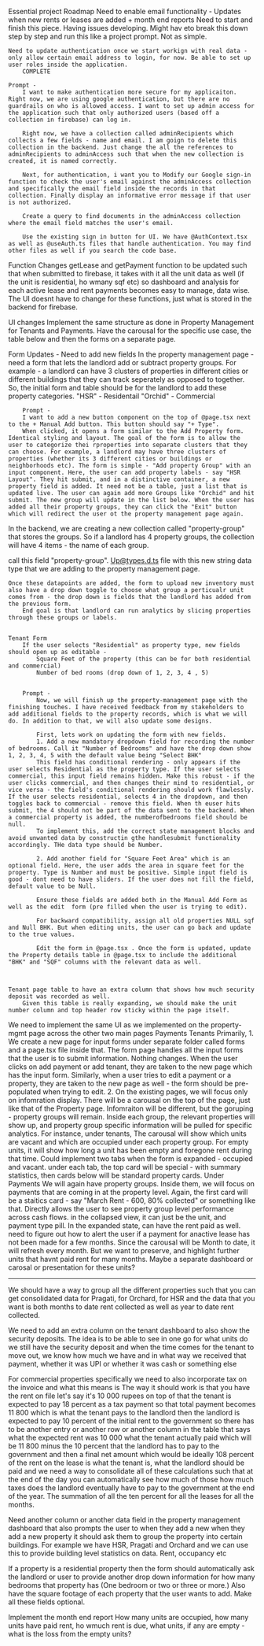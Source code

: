 Essential project Roadmap 
    Need to enable email functionality - Updates when new rents or leases are added + month end reports 
        Need to start and finish this piece. Having issues developing. Might hav eto break this down step by step and run this like a project prompt. Not as simple. 

    Need to update authentication once we start workign with real data - only allow certain email address to login, for now. Be able to set up user roles inside the application. 
        COMPLETE

    Prompt - 
        I want to make authentication more secure for my applicaiton. Right now, we are using google authentication, but there are no guardrails on who is allowed access. I want to set up admin access for the application such that only authorized users (based off a collection in firebase) can log in. 

        Right now, we have a collection called adminRecipients which collects a few fields - name and email. I am goign to delete this collection in the backend. Just change the all the references to adminRecipients to adminAccess such that when the new collection is created, it is named correctly. 

        Next, for authentication, i want you to Modify our Google sign-in function to check the user's email against the adminAccess collection and specifically the email field inside the records in that collection. Finally display an informative error message if that user is not authorized. 

        Create a query to find documents in the adminAccess collection where the email field matches the user's email.

        Use the existing sign in button for UI. We have @AuthContext.tsx as well as @useAuth.ts files that handle authentication. You may find other files as well if you search the code base. 




Function Changes 
    getLease and getPayment function to be updated such that when submitted to firebase, it takes with it all the unit data as well (if the unit is residential, ho wmany sqf etc) so dashboard and analysis for each active lease and rent payments becomes easy to manage, data wise. 
    The UI doesnt have to change for these functions, just what is stored in the backend for firebase. 

UI changes 
    Implement the same structure as done in Property Management for Tenants and Payments. 
        Have the carousal for the specific use case, the table below and then the forms on a separate page. 














Form Updates - Need to add new fields 
    In the property management page - need a form that lets the landlord add or subtract property groups. 
    For example - a landlord can have 3 clusters of properties in different cities or different buildings that they can track seperately as opposed to together. 
    So, the initial form and table should be for the landlord to add these property categories. 
        "HSR" - Residentail 
        "Orchid" - Commercial 

        Prompt - 
        I want to add a new button component on the top of @page.tsx next to the + Manual Add button. This button should say "+ Type". 
        When clicked, it opens a form similar to the Add Property form. Identical styling and layout. The goal of the form is to allow the user to categorize thei rproperties into separate clusters that they can choose. For example, a landlord may have three clusters of properties (whether its 3 different cities or buildings or neighborhoods etc). The form is simple - "Add property Group" with an input component. Here, the user can add property labels - say "HSR Layout". They hit submit, and in a distinctive container, a new property field is added. It need not be a table, just a list that is updated live. The user can again add more Groups like "Orchid" and hit submit. The new group will update in the list below. When the user has added all their property groups, they can click the "Exit" button which will redirect the user ot the property management page again. 

In the backend, we are creating a new collection called "property-group" that stores the groups. So if a landlord has 4 property groups, the collection will have 4 items - the name of each group. 

call this field "property-group". Up@types.d.ts file with this new string data type that we are adding to the property management page. 


    Once these datapoints are added, the form to upload new inventory must also have a drop down toggle to choose what group a perticualr unit comes from - the drop down is fields that the landlord has added from the previous form. 
        End goal is that landlord can run analytics by slicing properties through these groups or labels.     


    Tenant Form 
        If the user selects "Residential" as property type, new fields should open up as editable - 
            Square Feet of the property (this can be for both residential and commercial)
            Number of bed rooms (drop down of 1, 2, 3, 4 , 5)


        Prompt - 
            Now, we will finish up the property-management page with the finishing touches. I have received feedback from my stakeholders to add additional fields to the property records, which is what we will do. In addition to that, we will also update some designs. 

            First, lets work on updating the form with new fields. 
            1. Add a new mandatory dropdown field for recording the number of bedrooms. Call it "Number of Bedrooms" and have the drop down show 1, 2, 3, 4, 5 with the default value being "Select BHK"
            This field has conditional rendering - only appears if the user selects Residential as the property type. If the user selects commercial, this input field remains hidden. Make this robust - if the user clicks commercial, and then changes their mind to residential, or vice versa - the field's conditional rendering should work flawlessly. If the user selects residential, selects 4 in the dropdown, and then toggles back to commercial - remove this field. When th euser hits submit, the 4 should not be part of the data sent to the backend. When a commercial property is added, the numberofbedrooms field should be null. 
            To implement this, add the correct state management blocks and avoid unwanted data by constructin gthe handlesubmit functionality accordingly. THe data type should be Number. 

            2. Add another field for "Square Feet Area" which is an optional field. Here, the user adds the area in square feet for the property. Type is Number and must be positive. Simple input field is good - dont need to have sliders. If the user does not fill the field, default value to be Null. 

            Ensure these fields are added both in the Manual Add Form as well as the edit  form (pre filled when the user is trying to edit). 

            For backward compatibility, assign all old properties NULL sqf and Null BHK. But when editing units, the user can go back and update to the true values. 

            Edit the form in @page.tsx . Once the form is updated, update the Property details table in @page.tsx to include the additional "BHK" and "SQF" columns with the relevant data as well. 



    Tenant page table to have an extra column that shows how much security deposit was recorded as well.
        Given this table is really expanding, we should make the unit number column and top header row sticky within the page itself. 
        

We need to implement the same UI as we implemented on the property-mgmt page across the other two main pages 
    Payments
    Tenants 
Primarily, 
    1. We create a new page for input forms under separate folder called forms and a page.tsx file inside that. The form page handles all the input forms that the user is to submit information. Nothing changes. When the user clicks on add payment or add tenant, they are taken to the new page which has the input form. Similarly, when a user tries to edit a payment or a property, they are taken to the new page as well - the form should be pre-populated when trying to edit. 
    2. On the existing pages, we will focus only on infomration display. There will be a carousal on the top of the page, just like that of the Property page. Infomraiton will be different, but the goruping - property groups will remain. Inside each group, the relevant properties will show up, and property group specific information will be pulled for specific analytics. 
        For instance, under tenants,
            The carousal will show which units are vacant and which are occupied under each property group. 
            For empty units, it will show how long a unit has been empty and foregone rent during that time. 
            Could implement two tabs when the form is expanded - occupied and vacant. under each tab, the top card will be special - with summary statistics, then cards below will be standard property cards. 
        Under Payments 
            We will again have property groups. Inside them, we will focus on payments that are coming in at the property level. Again, the first card will be a staitics card - say "March Rent - 600, 80% collected" or something like that. Directly allows the user to see property group level performance across cash flows. 
            in the collapsed view, it can just be the unit, and payment type pill. In the expanded state, can have the rent paid as well. 
            need to figure out how to alert the user if a payment for anactive lease has not been made for a few months. Since the carousal will be Month to date, it will refresh every month. But we want to preserve, and highlight further units that havnt paid rent for many months. Maybe a separate dashboard or carosal or presentation for these units?






-----------
We should have a way to group all the different properties such that you can get consolidated data for Pragati, for Orchard, for HSR and the data that you want is both months to date rent collected as well as year to date rent collected. 

We need to add an extra column on the tenant dashboard to also show the security deposits. The idea is to be able to see in one go for what units do we still have the security deposit and when the time comes for the tenant to move out, we know how much we have and in what way we received that payment, whether it was UPI or whether it was cash or something else 

For commercial properties specifically we need to also incorporate tax on the invoice and what this means is 
    The way it should work is that you have the rent on file let's say it's 10 000 rupees on top of that the tenant is expected to pay 18 percent as a tax payment so that total payment becomes 11 800 which is what the tenant pays to the landlord then the landlord is expected to pay 10 percent of the initial rent to the government so there has to be another entry or another row or another column in the table that says what the expected rent was 10 000 what the tenant actually paid which will be 11 800 minus the 10 percent that the landlord has to pay to the government and then a final net amount which would be ideally 108 percent of the rent on the lease is what the tenant is, what the landlord should be paid and we need a way to consolidate all of these calculations such that at the end of the day you can automatically see how much of those how much taxes does the landlord eventually have to pay to the government at the end of the year. The summation of all the ten percent for all the leases for all the months. 

Need another column or another data field in the property management dashboard that also prompts the user to when they add a new when they add a new property it should ask them to group the property into certain buildings. For example we have HSR, Pragati and Orchard and we can use this to provide building level statistics on data. Rent, occupancy etc 

If a property is a residential property then the form should automatically ask the landlord or user to provide another drop down information for how many bedrooms that property has (One bedroom or two or three or more.)
Also have the square footage of each property that the user wants to add. Make all these fields optional. 

Implement the month end report
    How many units are occupied, how many units have paid rent, ho wmuch rent is due, what units, if any are empty - what is the loss from the empty units? 


